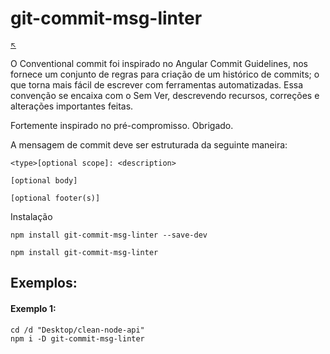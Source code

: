# git-commit-msg-linter

<sub>[:arrow_upper_left:](README.md)  <sub>

O Conventional commit foi inspirado no  Angular Commit Guidelines, nos fornece um conjunto de regras para criação de um histórico de commits; o que torna mais fácil de escrever com ferramentas automatizadas. Essa convenção se encaixa com o Sem Ver, descrevendo recursos, correções e alterações importantes feitas.

Fortemente inspirado no pré-compromisso. Obrigado.

A mensagem de commit deve ser estruturada da seguinte maneira:
```
<type>[optional scope]: <description>

[optional body]

[optional footer(s)]
```
 Instalação

```
npm install git-commit-msg-linter --save-dev
```
```
npm install git-commit-msg-linter
```


## Exemplos:

#### Exemplo 1:
 ```
 cd /d "Desktop/clean-node-api"
 npm i -D git-commit-msg-linter
```